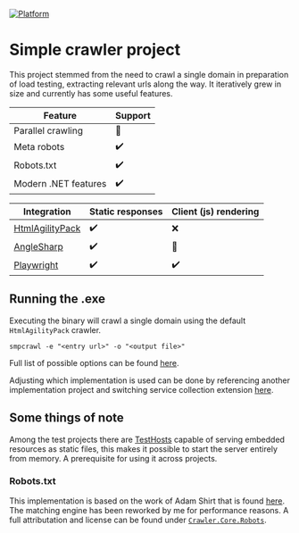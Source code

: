 [![Platform](https://img.shields.io/badge/Platform-.NET%2010-blue.svg?style=flat)](https://docs.microsoft.com/en-us/dotnet/)

# Simple crawler project

This project stemmed from the need to crawl a single domain in preparation of load testing, extracting relevant urls along the way. It iteratively grew in size and currently has some useful features.

| Feature    | Support |
| ---------- | ------- |
| Parallel crawling | :100: |
| Meta robots | :heavy_check_mark: |
| Robots.txt | :heavy_check_mark: |
| Modern .NET features | :heavy_check_mark: |

| Integration  | Static responses | Client (js) rendering |
| ---------- | ------- | ------- |
| [HtmlAgilityPack](https://html-agility-pack.net/) | :heavy_check_mark: | :x: |
| [AngleSharp](https://anglesharp.github.io/) | :heavy_check_mark: | :poop: |
| [Playwright](https://playwright.dev/) | :heavy_check_mark: | :heavy_check_mark: |

## Running the .exe

Executing the binary will crawl a single domain using the default `HtmlAgilityPack` crawler.

```
smpcrawl -e "<entry url>" -o "<output file>"
```

Full list of possible options can be found [here](./src/SimpleCrawler/Options.cs).

Adjusting which implementation is used can be done by referencing another implementation project and switching service collection extension [here](./src/SimpleCrawler/Extensions/ServiceCollectionExtensions.cs).

## Some things of note

Among the test projects there are [TestHosts](./tests/Crawler.TestHost/Infrastructure/Factories/SpaWebApplicationFactory.cs) capable of serving embedded resources as static files, this makes it possible to start the server entirely from memory. A prerequisite for using it across projects.

### Robots.txt

This implementation is based on the work of Adam Shirt that is found [here](https://github.com/drmathias/robots).
The matching engine has been reworked by me for performance reasons.
A full attributation and license can be found under [`Crawler.Core.Robots`](./src/Crawler.Core/Robots/).